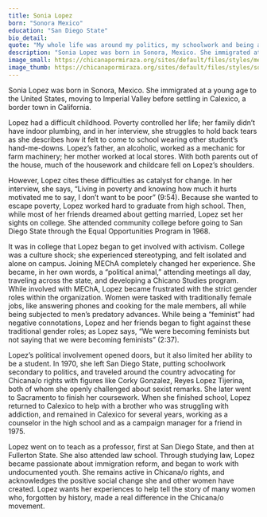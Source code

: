 ```yaml
---
title: Sonia Lopez
born: "Sonora Mexico"
education: "San Diego State"
bio_detail: 
quote: "My whole life was around my politics, my schoolwork and being a student was secondary."
description: "Sonia Lopez was born in Sonora, Mexico. She immigrated at a young age to the United States, moving to Imperial Valley before settling in Calexico, a border town in California."
image_small: https://chicanapormiraza.org/sites/default/files/styles/medium/public/sonialopez.jpg
image_thumb: https://chicanapormiraza.org/sites/default/files/styles/square_thumbnail/public/sonialopez.jpg
--- 
```


Sonia Lopez was born in Sonora, Mexico. She immigrated at a young age to the United States, moving to Imperial Valley before settling in Calexico, a border town in California.

Lopez had a difficult childhood. Poverty controlled her life; her family didn’t have indoor plumbing, and in her interview, she struggles to hold back tears as she describes how it felt to come to school wearing other student’s hand-me-downs. Lopez’s father, an alcoholic, worked as a mechanic for farm machinery; her mother worked at local stores. With both parents out of the house, much of the housework and childcare fell on Lopez’s shoulders.

However, Lopez cites these difficulties as catalyst for change. In her interview, she says, “Living in poverty and knowing how much it hurts motivated me to say, I don’t want to be poor” (9:54). Because she wanted to escape poverty, Lopez worked hard to graduate from high school. Then, while most of her friends dreamed about getting married, Lopez set her sights on college. She attended community college before going to San Diego State through the Equal Opportunities Program in 1968.

It was in college that Lopez began to get involved with activism. College was a culture shock; she experienced stereotyping, and felt isolated and alone on campus. Joining MEChA completely changed her experience. She became, in her own words, a “political animal,” attending meetings all day, traveling across the state, and developing a Chicano Studies program. While involved with MEChA, Lopez became frustrated with the strict gender roles within the organization. Women were tasked with traditionally female jobs, like answering phones and cooking for the male members, all while being subjected to men’s predatory advances. While being a “feminist” had negative connotations, Lopez and her friends began to fight against these traditional gender roles; as Lopez says, “We were becoming feminists but not saying that we were becoming feminists” (2:37).

Lopez’s political involvement opened doors, but it also limited her ability to be a student. In 1970, she left San Diego State, putting schoolwork secondary to politics, and traveled around the country advocating for Chicana/o rights with figures like Corky Gonzalez, Reyes Lopez Tijerina, both of whom she openly challenged about sexist remarks. She later went to Sacramento to finish her coursework. When she finished school, Lopez returned to Calexico to help with a brother who was struggling with addiction, and remained in Calexico for several years, working as a counselor in the high school and as a campaign manager for a friend in 1975.

Lopez went on to teach as a professor, first at San Diego State, and then at Fullerton State. She also attended law school. Through studying law, Lopez became passionate about immigration reform, and began to work with undocumented youth. She remains active in Chicana/o rights, and acknowledges the positive social change she and other women have created. Lopez wants her experiences to help tell the story of many women who, forgotten by history, made a real difference in the Chicana/o movement. 

